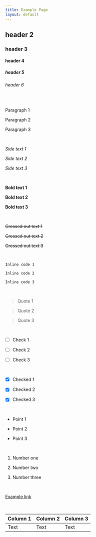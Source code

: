 ```yaml
---
title: Example Page
layout: default
---
```


## header 2
### header 3
#### header 4
##### header 5
###### header 6

<br>

Paragraph 1

Paragraph 2

Paragraph 3

<br>

*Side text 1*

*Side text 2*

*Side text 3*

<br>

**Bold text 1**

**Bold text 2**

**Bold text 3**

<br>

~~Crossed out text 1~~

~~Crossed out text 2~~

~~Crossed out text 3~~

<br>

`Inline code 1`

`Inline code 2`

`Inline code 3`

<br>

> Quote 1

> Quote 2

> Quote 3

<br>

- [ ] Check 1

- [ ] Check 2

- [ ] Check 3

<br>

- [x] Checked 1

- [x] Checked 2

- [x] Checked 3

<br>

* Point 1

* Point 2

* Point 3

<br>

1. Number one

2. Number two

3. Number three

<br>

[Example link](https://example.com)

<br>

| Column 1 | Column 2 | Column 3 |
| -------- | -------- | -------- |
| Text     | Text     | Text     |

